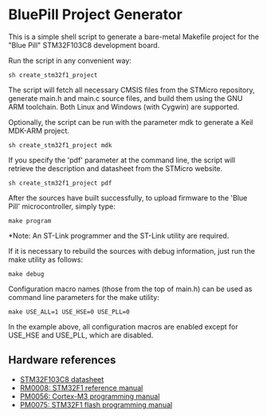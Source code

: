 # BluePill Project Generator

This is a simple shell script to generate a bare-metal Makefile project for the "Blue Pill" STM32F103C8 development board.

Run the script in any convenient way:

  ```console
  sh create_stm32f1_project
  ```

The script will fetch all necessary CMSIS files from the STMicro repository, generate main.h and main.c source files, and build them using the GNU ARM toolchain. Both Linux and Windows (with Cygwin) are supported.

Optionally, the script can be run with the parameter mdk to generate a Keil MDK-ARM project.

  ```console
  sh create_stm32f1_project mdk
  ```

If you specify the 'pdf' parameter at the command line, the script will retrieve the description and datasheet from the STMicro website.

  ```console
  sh create_stm32f1_project pdf
  ```

After the sources have built successfully, to upload firmware to the 'Blue Pill' microcontroller, simply type:

  ```console
  make program
  ```
  
*Note: An ST-Link programmer and the ST-Link utility are required.
                                                                 
If it is necessary to rebuild the sources with debug information, just run the make utility as follows:

  ```console
  make debug
  ```
  
Configuration macro names (those from the top of main.h) can be used as command line parameters for the make utility:

  ```console
  make USE_ALL=1 USE_HSE=0 USE_PLL=0
  ``` 
  
In the example above, all configuration macros are enabled except for USE_HSE and USE_PLL, which are disabled.

## Hardware references

* [STM32F103C8 datasheet](https://www.st.com/resource/en/datasheet/stm32f103c8.pdf)
* [RM0008: STM32F1 reference manual](https://www.st.com/resource/en/reference_manual/cd00171190.pdf)
* [PM0056: Cortex-M3 programming manual](https://www.st.com/resource/en/programming_manual/cd00228163.pdf)
* [PM0075: STM32F1 flash programming manual](https://www.st.com/resource/en/programming_manual/cd00283419.pdf)

